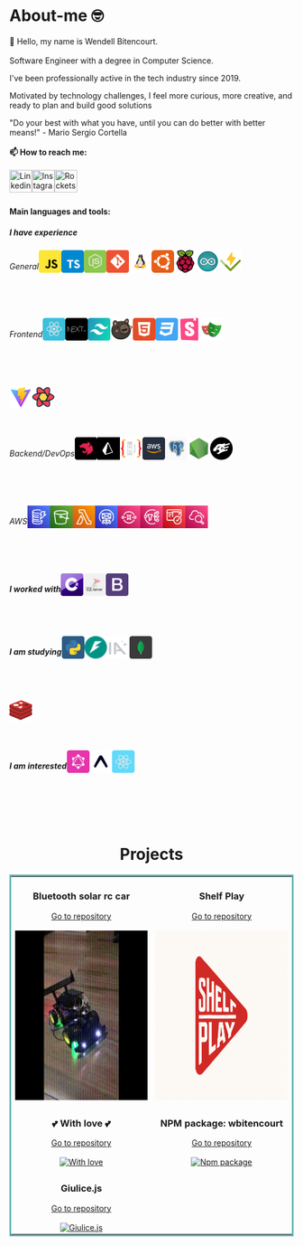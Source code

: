 # About-me 🤓

👋 Hello, my name is Wendell Bitencourt.
<br/>
<br/>
Software Engineer with a degree in Computer Science.

I've been professionally active in the tech industry since 2019.

Motivated by technology challenges, I feel more curious, more creative, and ready to plan and build good solutions

"Do your best with what you have, until you can do better with better means!" - Mario Sergio Cortella
<br>
<br/>
**📫 How to reach me:**
<br/>
<br/>
<a href="https://www.linkedin.com/in/wendell-bitencourt/" target="blank"><img title="Linkedin" align="left" height="40" width="40" src="https://cdn-icons-png.flaticon.com/512/145/145807.png"></a>
<a href="https://www.instagram.com/wbitencourt.dev/" target="blank"><img title="Instagram" align="left" height="40" width="40" src="https://cdn-icons-png.flaticon.com/512/3955/3955024.png"></a>
<a href="https://app.rocketseat.com.br/me/wendell-bitencourt" target="blank"><img title="Rocketseat" align="left" height="40" width="40" src="https://github.com/user-attachments/assets/babeefc0-60bc-45ec-8f6a-50b083cfb9b9"></a>
<br/>
<br/>
<br/>

**Main languages and tools:**

<h5>I have experience</h6>

<div style="display: flex;">
    <h6>General</h6>
    <div style="display: flex;">
        <a href="https://www.javascript.com/" target="blank"><img title="Javascript" align="left" height="40" width="40" src="images/javascript.svg"></a>
        <a href="https://www.typescriptlang.org/" target="blank"><img title="Typescript" align="left" height="40" width="40" src="images/typescript.svg"></a>
        <a href="https://nodejs.org/en/" target="blank"><img title="Node.js" align="left" height="40" width="40" src="images/nodejs.svg"></a>
        <a href="https://git-scm.com/" target="blank"><img title="Git" align="left" height="40" width="40" src="images/git.svg"></a>
    </div>
    <br/>
    <br/>
    <br/>
    <div style="display: flex;">
        <a href="https://www.linuxfoundation.org" target="blank"><img title="Linux" align="left" height="40" width="40" src="images/linux.svg"></a>
        <a href="https://www.ubuntu.com" target="blank"><img title="Ubuntu" align="left" height="40" width="40" src="images/ubuntu.svg"></a>
        <a href="https://www.raspberrypi.com/" target="blank"><img title="Raspberry Pi" align="left" height="40" width="40" src="images/raspberry-pi.svg"></a>
        <a href="https://www.arduino.cc/" target="blank"><img title="Arduino" align="left" height="40" width="40" src="images/arduino.svg"></a>
    </div>
    <br/>
    <br/>
    <br/>
    <div style="display: flex;">
        <a href="https://vitest.dev" target="blank"><img title="Vitest" align="left" height="40" width="40" src="images/vitest.svg"></a>
    </div>
</div>
<br/>
<br/>
<br/>
<div style="display: flex;">
    <h6>Frontend</h6>
    <div style="display: flex;">
        <a href="https://reactjs.org/" target="blank"><img title="React" align="left" height="40" width="40" src="images/react.svg"></a>
        <a href="https://nextjs.org/" target="blank"><img title="Next.js" align="left" height="40" width="40" src="images/nextjs.svg"></a>
        <a href="https://tailwindcss.com/" target="blank"><img title="Tailwind" align="left" height="40" width="40" src="images/tailwind.svg"></a>
        <a href="https://zustand-demo.pmnd.rs/" target="blank"><img title="Zustand" align="left" height="40" width="40" src="images/zustand.png"></a>
    </div>
    <br/>
    <br/>
    <br/>
    <div style="display: flex;">
        <a href="https://www.w3.org/html/" target="blank"><img title="HTML5" align="left" height="40" width="40" src="images/html5.svg"></a>
        <a href="https://www.w3.org/Style/CSS/Overview.en.html" target="blank"><img title="CSS3" align="left" height="40" width="40" src="images/css3.svg"></a>
        <a href="https://storybook.js.org/" target="blank"><img title="Storybook" align="left" height="40" width="40" width="40" src="images/storybook.svg"></a>
        <a href="https://playwright.dev" target="blank"><img title="Playwright" align="left" height="40" width="40" src="images/playwright.svg"></a> 
    </div>
</div>
<br/>
<br/>
<br/>
    <div style="display: flex;">
        <a href="https://vite.dev/" target="blank"><img title="Vite" align="left" height="40" width="40" src="images/vite.svg"></a>
        <a href="https://tanstack.com/query/latest" target="blank"><img title="React/TanStack Query" align="left" height="40" width="40" src="images/react-query.svg"></a>
    </div>
</div>
<br/>
<br/>
<br/>
<div style="display: flex;">
    <h6>Backend/DevOps</h6>
    <div style="display: flex;">
        <a href="https://nestjs.com/" target="blank"><img title="Nest.js" align="left" height="40" width="40" src="images/nestjs.svg"></a>
        <a href="https://www.prisma.io/" target="blank"><img title="Prisma" align="left" height="40" width="40" src="images/prisma.svg"></a>
        <a href="https://typeorm.io/" target="blank"><img title="Type ORM" align="left" height="40" width="40" src="images/type-orm.svg"></a>
        <a href="https://aws.amazon.com/" target="blank"><img title="AWS" align="left" height="40" width="40" src="images/aws.svg"></a>
    </div>
    <br/>
    <br/>
    <br/>
    <div style="display: flex;">
        <a href="https://www.postgresql.org/" target="blank"><img title="Postgresql" align="left" height="40" width="40" src="images/postgresql.svg"></a>
        <a href="https://expressjs.com/" target="blank"><img title="Express" align="left" height="40" width="40" src="images/express.svg"></a>
        <a href="https://fastify.dev/" target="blank"><img title="Fastify" align="left" height="40" width="40" src="images/fastify2.svg"></a>
    </div>
</div>
<br/>
<br/>
<br/>
<div style="display: flex;">
    <h6>AWS</h6>
    <div style="display: flex;">
        <a href="https://aws.amazon.com/pt/dynamodb" target="blank"><img title="DynamoDb" align="left" height="40" width="40" src="images/dynamodb.svg"></a>
        <a href="https://aws.amazon.com/pt/s3" target="blank"><img title="S3 Bucket" align="left" height="40" width="40" src="images/s3.svg"></a>
        <a href="https://aws.amazon.com/pt/lambda" target="blank"><img title="Lambda" align="left" height="40" width="40" src="images/lambda.svg"></a>
        <a href="https://aws.amazon.com/pt/ses" target="blank"><img title="SES" align="left" height="40" width="40" src="images/ses.svg"></a>
    </div>
    <br/>
    <br/>
    <br/>
    <div style="display: flex;">
        <a href="https://aws.amazon.com/pt/sqs" target="blank"><img title="SQS" align="left" height="40" width="40" src="images/sqs.svg"></a>
        <a href="https://aws.amazon.com/pt/sns" target="blank"><img title="SNS" align="left" height="40" width="40" src="images/sns.svg"></a>
        <a href="https://aws.amazon.com/pt/cognito" target="blank"><img title="Cognito" align="left" height="40" width="40" src="images/cognito.svg"></a>
        <a href="https://aws.amazon.com/pt/cloudwatch" target="blank"><img title="Cloud Watch" align="left" height="40" width="40" src="images/cloud-watch.svg"></a>
    </div>
</div>
<br/>
<br/>
<br/>
<div style="display: flex;">
    <h5>I worked with</h6>
    <a href="https://learn.microsoft.com/en-us/dotnet/csharp/" target="blank"><img title="C#" align="left" height="40" width="40" src="images/csharp.svg"></a>
    <a href="https://www.microsoft.com/en-us/sql-server/" target="blank"><img title="SQL Server" align="left" height="40" width="40" src="images/sqlserver.svg"></a>
    <a href="https://getbootstrap.com/" target="blank"><img title="Bootstrap" align="left" height="40" width="40" src="images/bootstrap.svg"></a> 
</div>
<br/>
<br/>
<br/>
<div style="display: flex;">
    <h5>I am studying</h6>
    <a href="https://www.python.org/" target="blank"><img title="Python" align="left" height="40" width="40" src="images/python.svg"></a>
    <a href="https://fastapi.tiangolo.com/" target="blank"><img title="FastAPI" align="left" height="40" width="40" src="images/fastapi.svg"></a>
    <a href="https://app.rocketseat.com.br/journey/inteligencia-artificial/contents" target="blank"><img title="IA" align="left" height="40" width="40" src="images/ia.svg"></a>
        <a href="https://www.mongodb.com/" target="blank"><img title="MongoDB" align="left" height="40" width="40" src="images/mongodb.svg"></a>
</div>
<br/>
<br/>
<br/>
<div style="display: flex;">
    <a href="https://redis.io/" target="blank"><img title="Redis" align="left" height="40" width="40" src="images/redis.svg"></a>
</div>
<br/>
<br/>
<br/>
<div style="display: flex;">
    <h5>I am interested</h6>
    <a href="https://graphql.org/" target="blank"><img title="Graphql" align="left" height="40" width="40" src="images/graphql.svg"></a>
    <a href="https://expo.dev" target="blank"><img title="Expo" align="left" height="40" width="40" src="images/expo.svg"></a>
    <a href="https://reactnative.dev/" target="blank"><img title="React Native" align="left" height="40" width="40" src="images/reactnative.svg"></a>
</div>
<br/>
<br/>
<br/>
<br/>
<h1 align="center">Projects</h1>

<table bordercolor="#66b2b2" align="center">
    <tr>
        <td width="50%" valign="top" align="center">           
            <h3 align="center">Bluetooth solar rc car</h3>        
            <a align="center" valign="center" target="_blank" height="15px" href="https://github.com/WBitencourt/bluetooth-solar-rc-car">
                <span>Go to repository</span>
            </a>   
            <br />  
            <br /> 
            <a align="center" valign="center" href="https://github.com/WBitencourt/bluetooth-solar-rc-car">
                <img src="images/RemoteCar_bluetooth3.gif" height="300px" alt="Remote car bluetooth"/>
            </a>
        </td>    
        <td width="50%" valign="top" align="center">           
            <h3 align="center">Shelf Play</h3>         
            <a align="center" valign="center" target="_blank" href="https://github.com/WBitencourt/shelf-play-front-end">
                <span>Go to repository</span>
            </a>    
            <br />  
            <br />  
            <a align="center" valign="center" href="https://github.com/WBitencourt/shelf-play-front-end">
                <img src="images/shelf-play-logo.png" height="300px" alt="Shelf play"/>
            </a>
        </td>  
    </tr>
    <tr>
        <td width="50%" valign="top" align="center">           
            <h3 align="center">💕 With love 💕</h3>  
            <a align="center" valign="center" target="_blank" href="https://github.com/WBitencourt/with-love">
                <span>Go to repository</span>
            </a>  
            <br />  
            <br />
            <a align="center" valign="center" href="https://github.com/WBitencourt/with-love">
                <img src="https://github.com/user-attachments/assets/adee83dd-cec1-4cc5-ad19-ee9023bc3f9f" height="300px" alt="With love"/>
            </a>  
        </td>  
        <td width="50%" valign="top" align="center">           
            <h3 align="center">NPM package: wbitencourt</h3>    
            <a align="center" valign="center" target="_blank" href="https://github.com/WBitencourt/npm-wbitencourt">
                <span>Go to repository</span>
            </a>
            <br />  
            <br /> 
            <a align="center" valign="center" href="https://www.npmjs.com/package/wbitencourt">
                <img src="https://github.com/user-attachments/assets/a1eb1a07-d406-446e-b017-50fd4be36df4" height="300px" alt="Npm package"/>
            </a>  
        </td>  
    </tr>
    <tr>
        <td width="50%" valign="top" align="center">     
                    <h3 align="center">Giulice.js</h3>  
            <a align="center" valign="center" target="_blank" href="https://github.com/WBitencourt/giulice.js">
                <span>Go to repository</span>
            </a> 
            <br />  
            <br />  
            <a align="center" valign="center" href="https://github.com/WBitencourt/giulice.js">
                <img src="https://github.com/user-attachments/assets/d002ccf7-b914-4cdb-9329-f98ff30b55d8" height="300px" alt="Giulice.js"/>
            </a>   
        </td>  
        <td width="50%" valign="top" align="center">             
        </td>  
    </tr>
</table>
